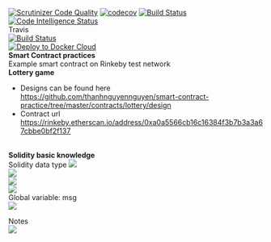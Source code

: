 

[![Scrutinizer Code Quality](https://scrutinizer-ci.com/g/thanhnguyennguyen/smart-contract-practice/badges/quality-score.png?b=master)](https://scrutinizer-ci.com/g/thanhnguyennguyen/smart-contract-practice/?branch=master)
[![codecov](https://codecov.io/gh/thanhnguyennguyen/smart-contract-practice/branch/master/graph/badge.svg)](https://codecov.io/gh/thanhnguyennguyen/smart-contract-practice)
[![Build Status](https://scrutinizer-ci.com/g/thanhnguyennguyen/smart-contract-practice/badges/build.png?b=master)](https://scrutinizer-ci.com/g/thanhnguyennguyen/smart-contract-practice/build-status/master)
[![Code Intelligence Status](https://scrutinizer-ci.com/g/thanhnguyennguyen/smart-contract-practice/badges/code-intelligence.svg?b=master)](https://scrutinizer-ci.com/code-intelligence)
<br/>
Travis <br/>
[![Build Status](https://travis-ci.com/thanhnguyennguyen/smart-contract-practice.svg?branch=master)](https://travis-ci.com/thanhnguyennguyen/smart-contract-practice)
<br/>
[![Deploy to Docker Cloud](https://files.cloud.docker.com/images/deploy-to-dockercloud.svg)](https://cloud.docker.com/stack/deploy/?repo=https://github.com/thanhnguyennguyen/smart-contract-practice/) <br/>
<b>Smart Contract practices</b><br/>
Example smart contract on Rinkeby test network<br/>
<b>Lottery game</b>  
- Designs can be found here
https://github.com/thanhnguyennguyen/smart-contract-practice/tree/master/contracts/lottery/design
- Contract  url
https://rinkeby.etherscan.io/address/0xa0a5566cb16c16384f3b7b3a3a67cbbe0bf2f137

<br/><b>Solidity basic knowledge </b><br/>
Solidity data type
<img src="https://i.imgur.com/2P3XeQR.png" /><br/>
<img src="https://i.imgur.com/majsyDN.png" /><br/>
<img src="https://i.imgur.com/Yy9WIXI.png" /><br/>
<img src="https://i.imgur.com/eL8TkKa.png" /><br/>
Global variable: msg <br/>
<img src="https://i.imgur.com/XWEcnzk.png" /><br/>

Notes<br/>
<img src="https://i.imgur.com/OkIIVRb.png" /><br/>
